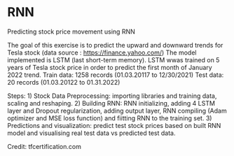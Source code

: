 # RNN
Predicting stock price movement using RNN

The goal of this exercise is to predict the upward and downward trends for Tesla stock (data source : https://finance.yahoo.com/)
The model implemented is LSTM (last short-term memory). LSTM wwas trained on 5 years of Tesla stock price in order to predict the first month of January 2022 trend.
Train data: 1258 records (01.03.20117 to 12/30/2021)
Test data: 20 records (01.03.20122 to 01.31.2022)

Steps:
	1) Stock Data Preprocessing: importing libraries and training data, scaling and reshaping.
	2) Building RNN: RNN initializing, adding 4 LSTM layer and Dropout regularization, adding output layer, RNN compiling (Adam optimizer and MSE loss function) and fiitting RNN to the training set.
	3) Predictions and visualization: predict test stock prices based on built RNN model and visualising real test data vs predicted test data.

Credit: tfcertification.com
